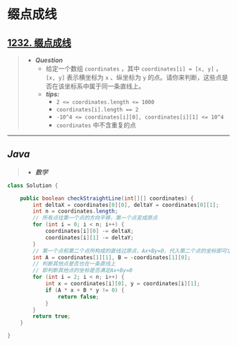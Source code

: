 # 缀点成线

## [1232. 缀点成线](https://leetcode.cn/problems/check-if-it-is-a-straight-line/)

> - ***Question***
>   - 给定一个数组 `coordinates` ，其中 `coordinates[i] = [x, y]` ， `[x, y]` 表示横坐标为 `x` 、纵坐标为 `y` 的点。请你来判断，这些点是否在该坐标系中属于同一条直线上。
>   - ***tips:***
>     - `2 <= coordinates.length <= 1000`
>     - `coordinates[i].length == 2`
>     - `-10^4 <= coordinates[i][0], coordinates[i][1] <= 10^4`
>     - `coordinates` 中不含重复的点

---

## *Java*

> - ***数学***

```java
class Solution {

    public boolean checkStraightLine(int[][] coordinates) {
        int deltaX = coordinates[0][0], deltaY = coordinates[0][1];
        int n = coordinates.length;
        // 所有点往第一个点的方向平移，第一个点变成原点
        for (int i = 0; i < n; i++) {
            coordinates[i][0] -= deltaX;
            coordinates[i][1] -= deltaY;
        }
        // 第一个点和第二个点所构成的直线过原点，Ax+By=0，代入第二个点的坐标即可求出参数
        int A = coordinates[1][1], B = -coordinates[1][0];
        // 判断其他点是否也在一条直线上
        // 即判断其他点的坐标是否满足Ax+By=0
        for (int i = 2; i < n; i++) {
            int x = coordinates[i][0], y = coordinates[i][1];
            if (A * x + B * y != 0) {
                return false;
            }
        }
        return true;
    }

}
```
